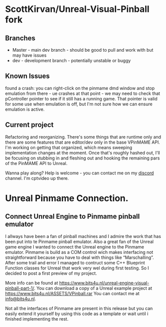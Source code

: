 # ScottKirvan/Unreal-Visual-Pinball fork

## Branches
- Master  - main dev branch - should be good to pull and work with but may have issues
- dev - development branch - potentially unstable or buggy

## Known Issues
found a crash:  you can right-click on the pinmame dmd window and stop emulation from there - ue crashes at that point - we may need to check that pController pointer to see if it still has a running game. 
That pointer is valid for some use when emulation is off, but I'm not sure how we can ensure emulation is active.

## Current project
Refactoring and reorganizing.  There's some things that are runtime only and there are some 
features that are editor/dev only in the base VPinMAME API.  I'm working on getting that organized, 
which means sweeping implementation changes at the moment.  Once that's roughly hashed out, I'll be 
focusing on stubbing in and fleshing out and hooking the remaining pars of the PinMAME API to Unreal.

Wanna play along?  Help is welcome - you can contact me on my 
[discord](https://discord.gg/TSKHvVFYxB:w) channel.  I'm cptvideo up there.

# Unreal Pinmame Connection.
## Connect Unreal Engine to Pinmame pinball emulator
I allways have been a fan of pinball machines and I admire the work that has been put into te Pinmame pinball emulator.
Also a great fan of the Unreal game engine I wanted to connect the Unreal engine to the Pinmame emulator.
Pinmame is build as a COM control wich makes interfacing not straightforward because you have to deal with things like “Marschalling”.
After some trail and error I managed to contruct some C++ Blueprint Function classes for Unreal that work very wel during first testing.
So I decided to post a first preview of my project.

More info can be found at https://www.bits4u.nl/unreal-engine-visual-pinball-part-1/.
You can download a copy of a Unreal example project at https://www.bits4u.nl/ASSETS/VPinball.rar
You can contact me at info@bits4u.nl.

Not all the interfaces of Pinmame are present in this release but you can easily extend it yourself by using this code as a template or wait
until i finished implementing the rest.
